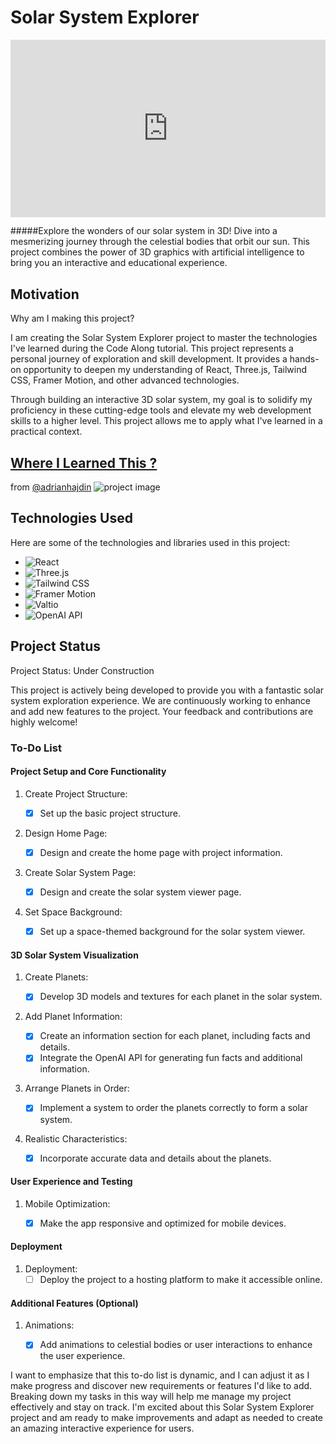 Solar System Explorer
=====================
<div style="position: relative; padding-bottom: 56.25%; height: 0;">
  <iframe
  src="https://www.youtube.com/embed/dzjTeuRjHCc?autoplay=1&mute=1"
  title="Planet Explorer - Three.js | React.js"
  frameborder="0"
  allow="accelerometer; autoplay; clipboard-write; encrypted-media; gyroscope; picture-in-picture; web-share"
  allowfullscreen
  style="position: absolute; top: 0; left: 0; width: 100%; height: 100%;"
></iframe>
</div>



#####Explore the wonders of our solar system in 3D! Dive into a mesmerizing journey through the celestial bodies that orbit our sun. This project combines the power of 3D graphics with artificial intelligence to bring you an interactive and educational experience.

Motivation
----------

Why am I making this project?

I am creating the Solar System Explorer project to master the technologies I've learned during the Code Along tutorial. This project represents a personal journey of exploration and skill development. It provides a hands-on opportunity to deepen my understanding of React, Three.js, Tailwind CSS, Framer Motion, and other advanced technologies.

Through building an interactive 3D solar system, my goal is to solidify my proficiency in these cutting-edge tools and elevate my web development skills to a higher level. This project allows me to apply what I've learned in a practical context.


[Where I Learned This ?](https://www.youtube.com/watch?v=tllZWCQZ9_0&list=PLBVsUxSk6q0JyCiYNPpbKmRaopK5a-brL&index=10&t=8067s) 
--------------
from [@adrianhajdin](https://github.com/adrianhajdin/project_threejs_ai)
![project image](https://camo.githubusercontent.com/b5c495c471a8031c7f376c68bfbf9393ec860a007c07260a9ae5345391dc0cde/68747470733a2f2f692e6962622e636f2f4b726b333943662f5468756d626e616c692e706e67)


Technologies Used
-----------------

Here are some of the technologies and libraries used in this project:

-   ![React](https://img.shields.io/badge/React-16.0%2B-blue)
-   ![Three.js](https://img.shields.io/badge/Three.js-3D%20Graphics-brightgreen)
-   ![Tailwind CSS](https://img.shields.io/badge/Tailwind%20CSS-Utility%20First-green)
-   ![Framer Motion](https://img.shields.io/badge/Framer%20Motion-Animations-orange)
-   ![Valtio](https://img.shields.io/badge/Valtio-State%20Management-lightgrey)
-   ![OpenAI API](https://img.shields.io/badge/OpenAI%20API-Text%20Generation-blue)

Project Status
--------------

Project Status: Under Construction

This project is actively being developed to provide you with a fantastic solar system exploration experience. We are continuously working to enhance and add new features to the project. Your feedback and contributions are highly welcome!

### To-Do List

#### Project Setup and Core Functionality

1.  Create Project Structure:

    -   [x]  Set up the basic project structure.
2.  Design Home Page:

    -   [x]  Design and create the home page with project information.
3.  Create Solar System Page:

    -   [x]  Design and create the solar system viewer page.
4.  Set Space Background:

    -   [x]  Set up a space-themed background for the solar system viewer.

#### 3D Solar System Visualization

1.  Create Planets:

    -   [x]  Develop 3D models and textures for each planet in the solar system.
2.  Add Planet Information:

    -   [x]  Create an information section for each planet, including facts and details.
    -   [x]  Integrate the OpenAI API for generating fun facts and additional information.
3.  Arrange Planets in Order:

    -   [x]  Implement a system to order the planets correctly to form a solar system.

4.  Realistic Characteristics:

    -   [x]  Incorporate accurate data and details about the planets.

#### User Experience and Testing

1.  Mobile Optimization:

    -   [x]  Make the app responsive and optimized for mobile devices.

#### Deployment

1.  Deployment:
    -   [ ]  Deploy the project to a hosting platform to make it accessible online.

#### Additional Features (Optional)

1.  Animations:

    -   [x]  Add animations to celestial bodies or user interactions to enhance the user experience.


I want to emphasize that this to-do list is dynamic, and I can adjust it as I make progress and discover new requirements or features I'd like to add. Breaking down my tasks in this way will help me manage my project effectively and stay on track. I'm excited about this Solar System Explorer project and am ready to make improvements and adapt as needed to create an amazing interactive experience for users.
